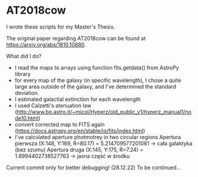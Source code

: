 # AT2018cow
I wrote these scripts for my Master's Thesis. 

The original paper regarding AT2018cow can be found at https://arxiv.org/abs/1810.10880. 

What did I do? 

- I read the maps to arrays using function fits.getdata() from AstroPy library
- for every map of the galaxy (in specific wavelength), I chose a quite large area outside of the galaxy, and I've determined the standard deviation.
- I estimated galactial extinction for each wavelength
- I used Calzetti's atenuation law (http://www.bo.astro.it/~micol/Hyperz/old_public_v1/hyperz_manual1/node10.html)
- convert corrected map to FITS again (https://docs.astropy.org/en/stable/io/fits/index.html)
- I've calculated aperture photmotrey in two circular regions Apertura pierwsza (X:148, Y:169, R=80.17) = 5.214709577201061 -> cała galaktyka (bez szumu)
Apertura druga (X:145, Y:175, R=7.24) = 1.8994402738527763 -> jasna część w środku


Current commit only for better debugging! (28.12.22)
To be continued...
